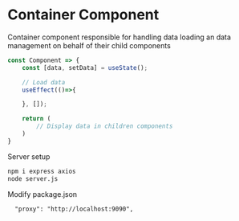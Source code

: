 # Container Component

Container component responsible for handling data loading an data management on behalf of their child components

```js
const Component => {
    const [data, setData] = useState();

    // Load data
    useEffect(()=>{

    }, []);

    return (
        // Display data in children components
    )
}
```

Server setup
```bash
npm i express axios
node server.js
```
Modify package.json
```
  "proxy": "http://localhost:9090",
```